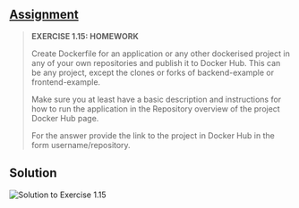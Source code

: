 ## [Assignment](https://courses.mooc.fi/org/uh-cs/courses/devops-with-docker/chapter-2/utilizing-tools-from-the-registry#3a23e02b-eebf-4fbf-aaf7-623c16722e27)

> **EXERCISE 1.15: HOMEWORK**
> 
> Create Dockerfile for an application or any other dockerised project in any of your own repositories and publish it to Docker Hub. This can be any project, except the clones or forks of backend-example or frontend-example.
> 
> Make sure you at least have a basic description and instructions for how to run the application in the Repository overview of the project Docker Hub page.
>
> For the answer provide the link to the project in Docker Hub in the form username/repository.

## Solution

![Solution to Exercise 1.15](https://raw.githubusercontent.com/)
